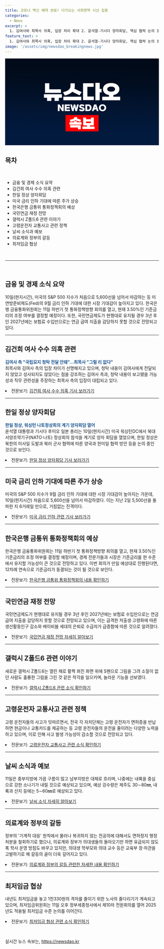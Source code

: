 ```yaml
---
title: 코로나 백신 예약 완료! 다가오는 사회면역 시선 집중
categories:
  - News
excerpt: >
  1. 김여사와 최목사 의혹, 입장 차이 확대 2. 윤석열-기시다 양자회담, 핵심 협력 논의 3. 미 주식시장, 경기 호재로 지수 상승 4. 금통위 회의, 금리 동결 전망 강화 5. 국민연금 재정난, 2027년 비관적 전망 6. 갤럭시 Z 폴드6 체험, 그림 마법 같은 변신 7. 고령운전자 사고 대책, 지자체들 노력 8. 오늘 날씨, 흐리고 소나기…최고 32도 9. 의료계-정부 갈등, 사직 처리 논란 재점화 10. 최저임금 협상, 1만1천200원 vs 9천870원
feature_text: >
  1. 김여사와 최목사 의혹, 입장 차이 확대 2. 윤석열-기시다 양자회담, 핵심 협력 논의 3. 미 주식시장, 경기 호재로 지수 상승 4. 금통위 회의, 금리 동결 전망 강화 5. 국민연금 재정난, 2027년 비관적 전망 6. 갤럭시 Z 폴드6 체험, 그림 마법 같은 변신 7. 고령운전자 사고 대책, 지자체들 노력 8. 오늘 날씨, 흐리고 소나기…최고 32도 9. 의료계-정부 갈등, 사직 처리 논란 재점화 10. 최저임금 협상, 1만1천200원 vs 9천870원
image: '/assets/img/newsdao_breakingnews.jpg'
---
```


<p><img src="/assets/img/newsdao_breakingnews.jpg" alt="firstkoreanews 속보" /></p>

<h2 data-ke-size="size26">목차</h2>

<p data-ke-size="size16">&nbsp;</p>

<ul>
<li>금융 및 경제 소식 요약</li>
<li>김건희 여사 수수 의혹 관련</li>
<li>한일 정상 양자회담</li>
<li>미국 금리 인하 기대에 따른 주가 상승</li>
<li>한국은행 금통위 통화정책회의 예상</li>
<li>국민연금 재정 전망</li>
<li>갤럭시 Z폴드6 관련 이야기</li>
<li>고령운전자 교통사고 관련 정책</li>
<li>날씨 소식과 예보</li>
<li>의료계와 정부의 갈등</li>
<li>최저임금 협상</li>
</ul>

<p data-ke-size="size16">&nbsp;</p>

<hr>

<p data-ke-size="size16">&nbsp;</p>

<h2 data-ke-size="size26">금융 및 경제 소식 요약</h2>

<p data-ke-size="size16">10일(현지시간), 미국의 S&P 500 지수가 처음으로 5,600선을 넘어서 마감하는 등 미 연방준비제도(Fed)의 9월 금리 인하 기대에 대한 시장 기대감이 높아지고 있다. 한국은행 금융통화위원회는 11일 하반기 첫 통화정책방향 회의를 열고, 현재 3.50%인 기준금리의 조정 여부를 결정할 예정이다. 또한, 국민연금제도가 현행대로 유지될 경우 3년 후인 2027년에는 보험료 수입만으로는 연금 급여 지출을 감당하지 못할 것으로 전망되고 있다.</p>

<p data-ke-size="size16"></p>

<hr>

<h2 data-ke-size="size26">김건희 여사 수수 의혹 관련</h2>

<p data-ke-size="size16"><b><span style="color: #1a5490;">김여사 측 "국립묘지 청탁 전달 안돼"…최목사 "그럴 리 없다"</span></b><br>최목사와 김여사 측의 입장 차이가 선명해지고 있으며, 청탁 내용이 김여사에게 전달되지 않았고 성사되지도 않았다는 점을 강조하는 김여사 측과, 청탁 내용이 보고됐을 가능성과 직무 관련성을 주장하는 최목사 측의 입장이 대립되고 있다.</p>

<p data-ke-size="size16"><li>전문보기: <a href="https://www.yna.co.kr/view/AKR20240710143800004">김건희 여사 수수 의혹 기사 보러가기</a></p>

<p data-ke-size="size16"></p>

<hr>

<h2 data-ke-size="size26">한일 정상 양자회담</h2>

<p data-ke-size="size16"><b><span style="color: #1a5490;">한일 정상, 워싱턴 나토정상회의 계기 양자회담 열어</span></b><br>윤석열 대통령과 기시다 후미오 일본 총리는 10일(현지시간) 미국 워싱턴DC에서 북대서양조약기구(NATO·나토) 정상회의 참석을 계기로 양자 회담을 열었으며, 한일 정상은 북한의 미사일 도발과 북러 군사 협력에 따른 양국과 한미일 협력 방안 등을 논의 중인 것으로 보인다.</p>

<p data-ke-size="size16"><li>전문보기: <a href="https://www.yna.co.kr/view/AKR20240711011800001">한일 정상 양자회담 기사 보러가기</a></p>

<p data-ke-size="size16"></p>

<hr>

<h2 data-ke-size="size26">미국 금리 인하 기대에 따른 주가 상승</h2>

<p data-ke-size="size16">미국의 S&P 500 지수가 9월 금리 인하 기대에 대한 시장 기대감이 높아지는 가운데, 10일(현지시간) 처음으로 5,600선을 넘어서 마감하였다. 이는 지난 2일 5,500선을 돌파한 지 6거래일 만으로, 거침없는 진격이다.</p>

<p data-ke-size="size16"><li>전문보기: <a href="https://www.yna.co.kr/view/AKR20240711005751087">미국 금리 인하 관련 기사 보러가기</a></p>

<p data-ke-size="size16"></p>

<hr>

<h2 data-ke-size="size26">한국은행 금통위 통화정책회의 예상</h2>

<p data-ke-size="size16">한국은행 금융통화위원회는 11일 하반기 첫 통화정책방향 회의를 열고, 현재 3.50%인 기준금리의 조정 여부를 결정할 예정이며, 경제 전문가들과 시장은 기준금리를 현 수준에서 유지할 가능성이 큰 것으로 전망하고 있다. 이번 회의가 만일 예상대로 진행된다면, 12차례 연속으로 기준금리가 동결되는 것이 될 것으로 보인다.</p>

<p data-ke-size="size16"><li>전문보기: <a href="https://www.yna.co.kr/view/AKR20240710148400002">한국은행 금통위 통화정책회의 내용 확인하기</a></p>

<p data-ke-size="size16"></p>

<hr>

<h2 data-ke-size="size26">국민연금 재정 전망</h2>

<p data-ke-size="size16">국민연금제도가 현행대로 유지될 경우 3년 후인 2027년에는 보험료 수입만으로는 연금 급여 지출을 감당하지 못할 것으로 전망되고 있으며, 이는 급격한 저출생·고령화에 따른 생산활동인구 감소와 베이비붐 세대의 은퇴로 수급자가 급증함에 따른 것으로 알려졌다.</p>

<p data-ke-size="size16"><li>전문보기: <a href="https://www.yna.co.kr/view/AKR20240710047100530">국민연금 재정 전망 자세히 알아보기</a></p>

<p data-ke-size="size16"></p>

<hr>

<h2 data-ke-size="size26">갤럭시 Z폴드6 관련 이야기</h2>

<p data-ke-size="size16">새로운 갤럭시 Z폴드6는 열린 채로 활짝 펴진 화면 위에 S펜으로 그림을 그려 소질이 없던 사람도 훌륭한 그림을 그린 것 같은 착각을 일으키며, 놀라운 기능을 선보였다.</p>

<p data-ke-size="size16"><li>전문보기: <a href="https://www.yna.co.kr/view/AKR20240711006000081">갤럭시 Z폴드6 관련 소식 확인하기</a></p>

<p data-ke-size="size16"></p>

<hr>

<h2 data-ke-size="size26">고령운전자 교통사고 관련 정책</h2>

<p data-ke-size="size16">고령 운전자들의 사고가 잇따르면서, 전국 각 자치단체는 고령 운전자가 면허증을 반납하면 현금이나 교통카드를 제공하는 등 고령 운전자들의 운전을 줄이려는 다양한 노력을 하고 있으며, 이로 인해 사고 발생 가능성이 감소할 것으로 전망되고 있다.</p>

<p data-ke-size="size16"><li>전문보기: <a href="https://www.yna.co.kr/view/AKR20240710125300053">고령운전자 교통사고 관련 소식 확인하기</a></p>

<p data-ke-size="size16"></p>

<hr>

<h2 data-ke-size="size26">날씨 소식과 예보</h2>

<p data-ke-size="size16">11일은 중부지방에 가끔 구름이 많고 남부지방은 대체로 흐리며, 나중에는 내륙을 중심으로 강한 소나기가 내릴 것으로 예상되고 있으며, 예상 강수량은 제주도 30∼80㎜, 내륙과 산지 등에는 5∼60㎜로 예상되고 있다. </p>

<p data-ke-size="size16"><li>전문보기: <a href="https://www.yna.co.kr/view/AKR20240711006100034">날씨 소식 자세히 알아보기</a></p>

<p data-ke-size="size16"></p>

<hr>

<h2 data-ke-size="size26">의료계와 정부의 갈등</h2>

<p data-ke-size="size16">정부의 '기계적 대응' 원칙에서 물러나 복귀하지 않는 전공의에 대해서도 면허정지 행정처분을 철회하기로 했으나, 의료계와 정부가 의대생들의 돌아오기만 하면 유급되지 않도록 학사 운영 방침도 바꾸고 있지만, 의대생 학부모와 의대 교수 등은 교육부 장·차관을 고발하기로 해 갈등의 골이 더욱 깊어지고 있다.</p>

<p data-ke-size="size16"><li>전문보기: <a href="https://www.yna.co.kr/view/AKR20240710159200530">의료계와 정부의 갈등 관련한 자세한 내용 확인하기</a></p>

<p data-ke-size="size16"></p>

<hr>

<h2 data-ke-size="size26">최저임금 협상</h2>

<p data-ke-size="size16">내년도 최저임금을 놓고 1천330원의 격차를 줄이기 위한 노사의 줄다리기가 계속되고 있으며, 최저임금위원회는 11일 오후 정부세종청사에서 제10차 전원회의를 열어 2025년도 적용될 최저임금 수준 논의를 이어간다.</p>

<p data-ke-size="size16"><li>전문보기: <a href="https://www.yna.co.kr/view/AKR20240710151400530">최저임금 협상 관련 소식 확인하기</a></p>

<p data-ke-size="size16"></p>

<p data-ke-size="size16">&nbsp;</p>
실시간 뉴스 속보는, <a href="https://newsdao.kr" rel="dofollow">https://newsdao.kr</a>


